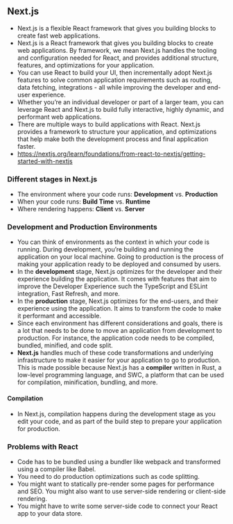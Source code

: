 ## Next.js
- Next.js is a flexible React framework that gives you building blocks to create fast web applications.
- Next.js is a React framework that gives you building blocks to create web applications. By framework, we mean Next.js handles the tooling and configuration needed for React, and provides additional structure, features, and optimizations for your application.
- You can use React to build your UI, then incrementally adopt Next.js features to solve common application requirements such as routing, data fetching, integrations - all while improving the developer and end-user experience.
- Whether you’re an individual developer or part of a larger team, you can leverage React and Next.js to build fully interactive, highly dynamic, and performant web applications. 
- There are multiple ways to build applications with React. Next.js provides a framework to structure your application, and optimizations that help make both the development process and final application faster.
- https://nextjs.org/learn/foundations/from-react-to-nextjs/getting-started-with-nextjs

### Different stages in Next.js
- The environment where your code runs: **Development** vs. **Production**
- When your code runs: **Build Time** vs. **Runtime**
- Where rendering happens: **Client** vs. **Server**

### Development and Production Environments
- You can think of environments as the context in which your code is running. During development, you’re building and running the application on your local machine. Going to production is the process of making your application ready to be deployed and consumed by users.
- In the **development** stage, Next.js optimizes for the developer and their experience building the application. It comes with features that aim to improve the Developer Experience such the TypeScript and ESLint integration, Fast Refresh, and more.
- In the **production** stage, Next.js optimizes for the end-users, and their experience using the application. It aims to transform the code to make it performant and accessible.
- Since each environment has different considerations and goals, there is a lot that needs to be done to move an application from development to production. For instance, the application code needs to be compiled, bundled, minified, and code split.
- **Next.js** handles much of these code transformations and underlying infrastructure to make it easier for your application to go to production. This is made possible because Next.js has a **compiler** written in Rust, a low-level programming language, and SWC, a platform that can be used for compilation, minification, bundling, and more.

#### Compilation
- In Next.js, compilation happens during the development stage as you edit your code, and as part of the build step to prepare your application for production.



### Problems with React
- Code has to be bundled using a bundler like webpack and transformed using a compiler like Babel.
- You need to do production optimizations such as code splitting.
- You might want to statically pre-render some pages for performance and SEO. You might also want to use server-side rendering or client-side rendering.
- You might have to write some server-side code to connect your React app to your data store.

